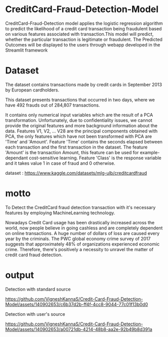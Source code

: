 # CreditCard-Fraud-Detection-Model

CreditCard-Fraud-Detection model applies the logistic regression algorithm to predict the likelihood of a credit card transaction being fraudulent based on various features associated with transaction.This model will predict, whether the particular transaction is legitimate or fraudulent. The Predicted Outcomes will be displayed to the users through webapp developed in the Streamlit framework

# Dataset

The dataset contains transactions made by credit cards in September 2013 by European cardholders.

This dataset presents transactions that occurred in two days, where we have 492 frauds out of 284,807 transactions.

It contains only numerical input variables which are the result of a PCA transformation. Unfortunately, due to confidentiality issues, we cannot provide the original features and more background information about the data. Features V1, V2, … V28 are the principal components obtained with PCA, the only features which have not been transformed with PCA are 'Time' and 'Amount'. Feature 'Time' contains the seconds elapsed between each transaction and the first transaction in the dataset. The feature 'Amount' is the transaction Amount, this feature can be used for example-dependant cost-sensitive learning. Feature 'Class' is the response variable and it takes value 1 in case of fraud and 0 otherwise.

dataset : https://www.kaggle.com/datasets/mlg-ulb/creditcardfraud

# motto

To Detect the CreditCard fraud detection transaction with it's necessary features by employing MachineLearning technology.

Nowadays Credit Card usage has been drastically increased across the world, now people believe in going cashless and are completely dependent on online transactions. A huge number of dollars of loss are caused every year by the criminals. The PWC  global economy crime survey of 2017 suggests that approximately 48% of organizations experienced economic crime. Therefore, there's positively a necessity to unravel the matter of credit card fraud detection.

# output

Detection with standard source

https://github.com/VigneshKannaS/Credit-Card-Fraud-Detection-Model/assets/140902653/c6b37d2b-ff4f-4cc8-9044-77c01f13b0d0

Detection with user's source

https://github.com/VigneshKannaS/Credit-Card-Fraud-Detection-Model/assets/140902653/a00721db-4214-48b8-aa2e-92b49b8d391a
